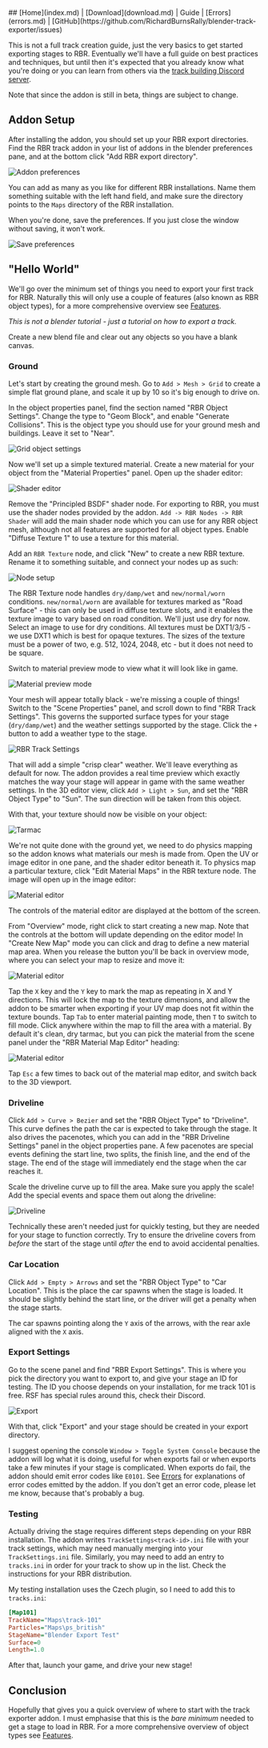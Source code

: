 <title></title>
## [Home](index.md) | [Download](download.md) | Guide | [Errors](errors.md) | [GitHub](https://github.com/RichardBurnsRally/blender-track-exporter/issues)

This is not a full track creation guide, just the very basics to get started
exporting stages to RBR. Eventually we'll have a full guide on best practices
and techniques, but until then it's expected that you already know what you're
doing or you can learn from others via the [track building
Discord server](https://discord.gg/VMySc2fPCH).

Note that since the addon is still in beta, things are subject to change.

## Addon Setup

After installing the addon, you should set up your RBR export directories. Find
the RBR track addon in your list of addons in the blender preferences pane, and
at the bottom click "Add RBR export directory".

![Addon preferences](assets/addon-preferences.png)

You can add as many as you like for different RBR installations. Name them
something suitable with the left hand field, and make sure the directory points
to the `Maps` directory of the RBR installation.

When you're done, save the preferences. If you just close the window without
saving, it won't work.

![Save preferences](assets/addon-preferences-save.png)

## "Hello World"

We'll go over the minimum set of things you need to export your first track for
RBR. Naturally this will only use a couple of features (also known as RBR object
types), for a more comprehensive overview see [Features](features.md).

_This is not a blender tutorial - just a tutorial on how to export a track._

Create a new blend file and clear out any objects so you have a blank canvas.

### Ground

Let's start by creating the ground mesh. Go to `Add > Mesh > Grid` to create a
simple flat ground plane, and scale it up by 10 so it's big enough to drive on.

In the object properties panel, find the section named "RBR Object Settings".
Change the type to "Geom Block", and enable "Generate Collisions". This is the
object type you should use for your ground mesh and buildings. Leave it set to
"Near".

![Grid object settings](assets/hello-world/grid-object-settings.png)

Now we'll set up a simple textured material. Create a new material for your
object from the "Material Properties" panel. Open up the shader editor:

![Shader editor](assets/hello-world/shader-editor.png)

Remove the "Principled BSDF" shader node. For exporting to RBR, you must use the
shader nodes provided by the addon. `Add -> RBR Nodes -> RBR Shader` will add
the main shader node which you can use for any RBR object mesh, although not all
features are supported for all object types. Enable "Diffuse Texture 1" to use a
texture for this material.

Add an `RBR Texture` node, and click "New" to create a new RBR texture. Rename
it to something suitable, and connect your nodes up as such:

![Node setup](assets/hello-world/node-setup.png)

The RBR Texture node handles `dry/damp/wet` and `new/normal/worn` conditions.
`new/normal/worn` are available for textures marked as "Road Surface" - this can
only be used in diffuse texture slots, and it enables the texture image to vary
based on road condition. We'll just use dry for now. Select an image to use for
dry conditions. All textures must be DXT1/3/5 - we use DXT1 which is best for
opaque textures. The sizes of the texture must be a power of two, e.g. 512,
1024, 2048, etc - but it does not need to be square.

Switch to material preview mode to view what it will look like in game.

![Material preview mode](assets/hello-world/material-preview-mode.png)

Your mesh will appear totally black - we're missing a couple of things! Switch
to the "Scene Properties" panel, and scroll down to find "RBR Track Settings".
This governs the supported surface types for your stage (`dry/damp/wet`) and the
weather settings supported by the stage. Click the `+` button to add a weather
type to the stage.

![RBR Track Settings](assets/hello-world/rbr-track-settings.png)

That will add a simple "crisp clear" weather. We'll leave everything as default
for now. The addon provides a real time preview which exactly matches the way
your stage will appear in game with the same weather settings. In the 3D editor
view, click `Add > Light > Sun`, and set the "RBR Object Type" to "Sun". The sun
direction will be taken from this object.

With that, your texture should now be visible on your object:

![Tarmac](assets/hello-world/tarmac-square.png)

We're not quite done with the ground yet, we need to do physics mapping so the
addon knows what materials our mesh is made from. Open the UV or image editor in
one pane, and the shader editor beneath it. To physics map a particular texture,
click "Edit Material Maps" in the RBR texture node. The image will open up in
the image editor:

![Material editor](assets/hello-world/mat-editor-full-view.png)

The controls of the material editor are displayed at the bottom of the screen.

From "Overview" mode, right click to start creating a new map. Note that the
controls at the bottom will update depending on the editor mode! In "Create New
Map" mode you can click and drag to define a new material map area. When you
release the button you'll be back in overview mode, where you can select your
map to resize and move it:

![Material editor](assets/hello-world/mat-editor-resize.png)

Tap the `X` key and the `Y` key to mark the map as repeating in X and Y
directions. This will lock the map to the texture dimensions, and allow the
addon to be smarter when exporting if your UV map does not fit within the
texture bounds. Tap `Tab` to enter material painting mode, then `T` to switch to
fill mode. Click anywhere within the map to fill the area with a material. By
default it's clean, dry tarmac, but you can pick the material from the scene
panel under the "RBR Material Map Editor" heading:

![Material editor](assets/hello-world/mat-editor-paint.png)

Tap `Esc` a few times to back out of the material map editor, and switch back to
the 3D viewport.

### Driveline

Click `Add > Curve > Bezier` and set the "RBR Object Type" to "Driveline". This
curve defines the path the car is expected to take through the stage. It also
drives the pacenotes, which you can add in the "RBR Driveline Settings" panel in
the object properties pane. A few pacenotes are special events defining the
start line, two splits, the finish line, and the end of the stage. The end of
the stage will immediately end the stage when the car reaches it.

Scale the driveline curve up to fill the area. Make sure you apply the scale!
Add the special events and space them out along the driveline:

![Driveline](assets/hello-world/driveline.png)

Technically these aren't needed just for quickly testing, but they are needed
for your stage to function correctly. Try to ensure the driveline covers from
_before_ the start of the stage until _after_ the end to avoid accidental penalties.

### Car Location

Click `Add > Empty > Arrows` and set the "RBR Object Type" to "Car Location".
This is the place the car spawns when the stage is loaded. It should be slightly
behind the start line, or the driver will get a penalty when the stage starts.

The car spawns pointing along the `Y` axis of the arrows, with the rear axle
aligned with the `X` axis.

### Export Settings

Go to the scene panel and find "RBR Export Settings". This is where you pick the
directory you want to export to, and give your stage an ID for testing. The ID
you choose depends on your installation, for me track 101 is free. RSF has
special rules around this, check their Discord.

![Export](assets/hello-world/export.png)

With that, click "Export" and your stage should be created in your export
directory.

I suggest opening the console `Window > Toggle System Console` because the addon
will log what it is doing, useful for when exports fail or when exports take a
few minutes if your stage is complicated. When exports do fail, the addon should
emit error codes like `E0101`. See [Errors](errors.md) for explanations of error
codes emitted by the addon. If you don't get an error code, please let me know,
because that's probably a bug.

### Testing

Actually driving the stage requires different steps depending on your RBR
installation. The addon writes `TrackSettings<track-id>.ini` file with your
track settings, which may need manually merging into your `TrackSettings.ini`
file. Similarly, you may need to add an entry to `tracks.ini` in order for your
track to show up in the list. Check the instructions for your RBR distribution.

My testing installation uses the Czech plugin, so I need to add this to
`tracks.ini`:

```ini
[Map101]
TrackName="Maps\track-101"
Particles="Maps\ps_british"
StageName="Blender Export Test"
Surface=0
Length=1.0
```

After that, launch your game, and drive your new stage!

## Conclusion

Hopefully that gives you a quick overview of where to start with the track
exporter addon. I must emphasise that this is the _bare minimum_ needed to get a
stage to load in RBR. For a more comprehensive overview of object types see
[Features](features.md).
